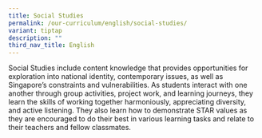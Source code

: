 ```yaml
---
title: Social Studies
permalink: /our-curriculum/english/social-studies/
variant: tiptap
description: ""
third_nav_title: English
---
```

<p>Social Studies include content knowledge that provides opportunities for
exploration into national identity, contemporary issues, as well as Singapore’s
constraints and vulnerabilities. As students interact with one another
through group activities, project work, and learning journeys, they learn
the skills of working together harmoniously, appreciating diversity, and
active listening. They also learn how to demonstrate STAR values as they
are encouraged to do their best in various learning tasks and relate to
their teachers and fellow classmates.</p>